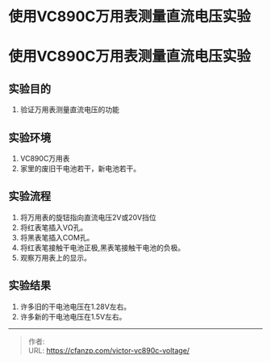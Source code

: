 # 使用VC890C万用表测量直流电压实验


<!--more-->
# 使用VC890C万用表测量直流电压实验
## 实验目的
1.  验证万用表测量直流电压的功能

## 实验环境
1. VC890C万用表
2. 家里的废旧干电池若干，新电池若干。


## 实验流程
1. 将万用表的旋钮指向直流电压2V或20V挡位
2. 将红表笔插入VΩ孔。
3. 将黑表笔插入COM孔。
4. 将红表笔接触干电池正极,黑表笔接触干电池的负极。
5. 观察万用表上的显示。

## 实验结果
1. 许多旧的干电池电压在1.28V左右。
1. 许多新的干电池电压在1.5V左右。


---

> 作者:   
> URL: https://cfanzp.com/victor-vc890c-voltage/  


